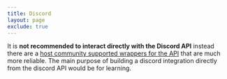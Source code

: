 ```yaml
---
title: Discord
layout: page
exclude: true
---
```


It is **not recommended to interact directly with the Discord API** instead there are a [host community supported wrappers for the API](https://discord.com/developers/docs/topics/community-resources#libraries) that are much more reliable. The main purpose of building a discord integration directly from the discord API would be for learning.


<!--stackedit_data:
eyJoaXN0b3J5IjpbLTIwNDQ0MTk0OTVdfQ==
-->